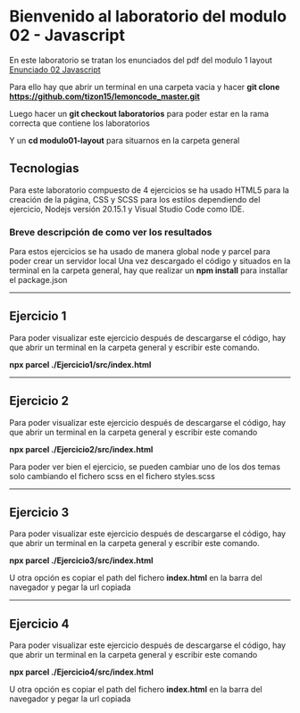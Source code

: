 # Bienvenido al laboratorio del modulo 02 - Javascript

En este laboratorio se tratan los enunciados del pdf del modulo 1 layout
[Enunciado 02 Javascript](https://github.com/tizon15/lemoncode_master/blob/laboratorios/modulo01-layout/01-enunciado-ejercicio-laboratorio.pdf)

Para ello hay que abrir un terminal en una carpeta vacia y hacer **git clone https://github.com/tizon15/lemoncode_master.git**

Luego hacer un **git checkout laboratorios** para poder estar en la rama correcta que contiene los laboratorios

Y un **cd modulo01-layout** para situarnos en la carpeta general

## Tecnologias

Para este laboratorio compuesto de 4 ejercicios se ha usado HTML5 para la creación de la página, CSS y SCSS para los estilos dependiendo del ejercicio, Nodejs versión 20.15.1 y Visual Studio Code como IDE.

### Breve descripción de como ver los resultados

Para estos ejercicios se ha usado de manera global node y parcel para poder crear un servidor local
Una vez descargado el código y situados en la terminal en la carpeta general, hay que realizar un **npm install** para installar el package.json

---

## Ejercicio 1

Para poder visualizar este ejercicio después de descargarse el código, hay que abrir un terminal en la carpeta general y escribir este comando.

**npx parcel ./Ejercicio1/src/index.html**

---

## Ejercicio 2

Para poder visualizar este ejercicio después de descargarse el código, hay que abrir un terminal en la carpeta general y escribir este comando

**npx parcel ./Ejercicio2/src/index.html**

Para poder ver bien el ejercicio, se pueden cambiar uno de los dos temas solo cambiando el fichero scss en el fichero styles.scss

---

## Ejercicio 3

Para poder visualizar este ejercicio después de descargarse el código, hay que abrir un terminal en la carpeta general y escribir este comando.

**npx parcel ./Ejercicio3/src/index.html**

U otra opción es copiar el path del fichero **index.html** en la barra del navegador y pegar la url copiada

---

## Ejercicio 4

Para poder visualizar este ejercicio después de descargarse el código, hay que abrir un terminal en la carpeta general y escribir este comando

**npx parcel ./Ejercicio4/src/index.html**

U otra opción es copiar el path del fichero **index.html** en la barra del navegador y pegar la url copiada
